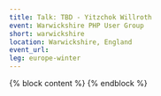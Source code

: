 ```yaml
---
title: Talk: TBD - Yitzchok Willroth
event: Warwickshire PHP User Group
short: warwickshire
location: Warwickshire, England
event_url:
leg: europe-winter
---
```

{% block content %}
{% endblock %}
